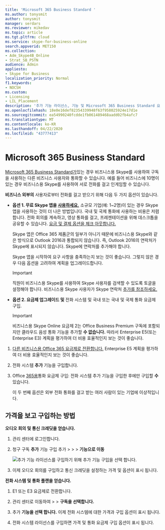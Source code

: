 ```yaml
---
title: 'Microsoft 365 Business Standard '
ms.author: tonysmit
author: tonysmit
manager: serdars
ms.reviewer: mikedav
ms.topic: article
ms.tgt.pltfrm: cloud
ms.service: skype-for-business-online
search.appverid: MET150
ms.collection:
- Adm_Skype4B_Online
- Strat_SB_PSTN
audience: Admin
appliesto:
- Skype for Business
localization_priority: Normal
f1.keywords:
- NOCSH
ms.custom:
- Licensing
- LIL_Placement
description: '추가 기능 라이선스, 기능 및 Microsoft 365 Business Standard 요금제 구입 방법에 대해 자세히 배워야 합니다. '
ms.openlocfilehash: 18e0e16def82354339948f63f958025924e17d1e
ms.sourcegitcommit: ea54990240fcdde1fb061489468aadd02fb4afc7
ms.translationtype: MT
ms.contentlocale: ko-KR
ms.lasthandoff: 04/22/2020
ms.locfileid: "43777413"
---
```

# <a name="microsoft-365-business-standard"></a>Microsoft 365 Business Standard

[Microsoft 365 Business Standard가](https://products.office.com/en/business/office-365-business-premium)있는 경우 비즈니스용 Skype를 사용하여 구독을 사용하는 다른 비즈니스 사용자와 통화할 수 있습니다. 예를 들어 비즈니스에 10명이 있는 경우 비즈니스용 Skype를 사용하여 서로 전화를 걸고 인게임할 수 있습니다.

 **비즈니스 외부의** 사용자로부터 전화를 걸고 받으기 위해 다음 두 가지 옵션이 있습니다.

- **옵션 1. 무료 Skype 앱을 [사용하세요.](https://www.skype.com/)** 소규모 기업(예: 1~2명)이 있는 경우 Skype 앱을 사용하는 것이 더 나은 방법입니다. 국내 및 국제 통화에 사용하는 비용은 저렴합니다. 전화 회의를 계속하고, 영상 통화를 걸고, 프레젠테이션을 위해 데스크톱을 공유할 수 있습니다. [요금 및 결제 옵션을 체크 아웃합니다.](https://secure.skype.com/en/calling-rates?wt.mc_id=legacy&amp;expo365=bundled)

    Skype 앱은 Office 365 제품군의 일부가 아니기 때문에 비즈니스용 Skype와 같은 방식으로 Outlook 2016과 통합되지 않습니다. 즉, Outlook 2016의 연락처가 Skype에 표시되지 않습니다. Skype에 연락처를 추가해야 합니다.

    Skype 앱을 시작하여 요구 사항을 충족하는지 보는 것이 좋습니다. 그렇지 않은 경우 다음 옵션을 고려하여 계획을 업그레이드합니다.

    > [!IMPORTANT]
    > 직원이 비즈니스용 Skype를 사용하여 Skype 사용자를 검색할 수 있도록 토글을 설정해야 합니다. 비즈니스용 Skype 사용자가 Skype 연락처 [추가를 참조하세요.](../../set-up-skype-for-business-online/let-skype-for-business-users-add-skype-contacts.md)


- **옵션 2. 요금제 업그레이드 및** 전화 시스템 및 국내 또는 국내 및 국제 통화 요금제 구입.

    > [!Important]
    > 비즈니스용 Skype Online 요금제 2는 Office Business Premium 구독에 포함되지만 클라우드 음성 통화 기능을 추가할 **수 없습니다.** 따라서 Enterprise E5(또는 Enterprise E3) 계획을 평가하여 더 비용 효율적인지 보는 것이 좋습니다.

1. [다른 비즈니스용 Office 365 요금제로 전환합니다.](https://support.office.com/article/73318661-8f33-478b-bcc7-fb8d69dbb22a) Enterprise E5 계획을 평가하여 더 비용 효율적인지 보는 것이 좋습니다.

2. 전화 시스템 **추가** 기능을 구입합니다.
    
3. Office [365용](/MicrosoftTeams/calling-plans-for-office-365)통화 요금제 구입: 전화 시스템 추가 기능을 구입한 후에만 구입할 **수** 있습니다.
    
    이 두 번째 옵션은 외부 전화 통화를 걸고 받는 여러 사람이 있는 기업에 이상적입니다.

## <a name="how-to-see-prices-and-buy"></a>가격을 보고 구입하는 방법
<a name="bkmk_buypremium"> </a>

 **오디오 회의 및 통신 크레딧을 얻습니다.**

1. 관리 센터에 로그인합니다.

2. 청구 구독 **추가** 기능 구입 추가  >    >    >  **기능으로 이동**

   ![추가 기능 라이선스를 구입하기 위해 추가 기능 구입을 선택 합니다.](../../images/fc4d7506-4ee9-4e39-be54-0622edffb77a.png)

3. 이제 오디오 회의를 구입하고 통신 크레딧을 설정하는 가격 및 옵션이 표시 됩니다.

**전화 시스템 및 통화 플랜을 얻습니다.**

1. E1 또는 E3 요금제로 전환합니다.

2. 관리 센터로 이동하여 >   >  **구독을 선택합니다.**

3. 추가 **기능을 선택 합니다.** 이제 전화 시스템에 대한 가격과 구입 옵션이 표시 됩니다.

4. 전화 시스템  라이선스를 구입하면 가격 및 통화 요금제 구입 옵션이 표시 됩니다.